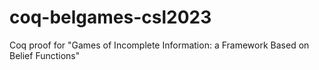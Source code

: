 # coq-belgames-csl2023
Coq proof for "Games of Incomplete Information: a Framework Based on Belief Functions"
